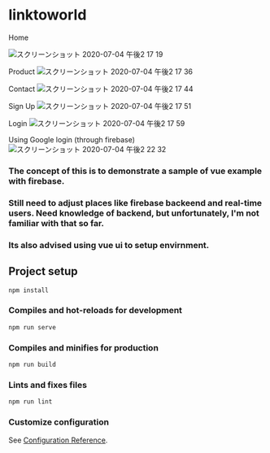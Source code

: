 # linktoworld
Home

![スクリーンショット 2020-07-04 午後2 17 19](https://user-images.githubusercontent.com/48044122/86506382-88f19580-be01-11ea-8977-46780c9c3d1e.png)

Product
![スクリーンショット 2020-07-04 午後2 17 36](https://user-images.githubusercontent.com/48044122/86506385-8c851c80-be01-11ea-8535-0301bfdb7a69.png)

Contact
![スクリーンショット 2020-07-04 午後2 17 44](https://user-images.githubusercontent.com/48044122/86506386-8db64980-be01-11ea-862d-e98c15c0978a.png)

Sign Up
![スクリーンショット 2020-07-04 午後2 17 51](https://user-images.githubusercontent.com/48044122/86506387-8e4ee000-be01-11ea-92a1-0e8c8891e49f.png)

Login
![スクリーンショット 2020-07-04 午後2 17 59](https://user-images.githubusercontent.com/48044122/86506388-8e4ee000-be01-11ea-8949-e0b227604637.png)

Using Google login (through firebase)
![スクリーンショット 2020-07-04 午後2 22 32](https://user-images.githubusercontent.com/48044122/86506429-dec63d80-be01-11ea-81e4-76fc06e0ea7a.png)
### The concept of this is to demonstrate a sample of vue example with firebase.
### Still need to adjust places like firebase backeend and real-time users. Need knowledge of backend, but unfortunately, I'm not familiar with that so far.
### Its also advised using vue ui to setup envirnment.
## Project setup
```
npm install
```

### Compiles and hot-reloads for development
```
npm run serve
```

### Compiles and minifies for production
```
npm run build
```

### Lints and fixes files
```
npm run lint
```

### Customize configuration
See [Configuration Reference](https://cli.vuejs.org/config/).
